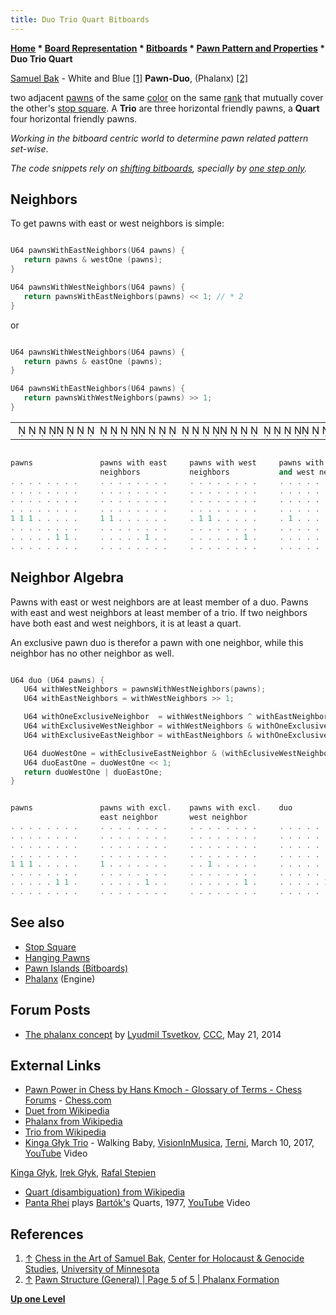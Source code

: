 ```yaml
---
title: Duo Trio Quart Bitboards
---
```

**[Home](Home "Home") * [Board Representation](Board_Representation "Board Representation") * [Bitboards](Bitboards "Bitboards") * [Pawn Pattern and Properties](Pawn_Pattern_and_Properties "Pawn Pattern and Properties") * Duo Trio Quart**

[](http://chgs.elevator.umn.edu/asset/viewAsset/57f3b6787d58ae5f74bf8ba9#57f3b6d77d58ae5574bf8bba) [Samuel Bak](Category:Samuel_Bak "Category:Samuel Bak") - White and Blue <a id="cite-note-1" href="#cite-ref-1">[1]</a>
**Pawn-Duo**, (Phalanx) <a id="cite-note-2" href="#cite-ref-2">[2]</a>

two adjacent [pawns](Pawn "Pawn") of the same [color](Color "Color") on the same [rank](Ranks "Ranks") that mutually cover the other's [stop square](Stop_Square "Stop Square"). A **Trio** are three horizontal friendly pawns, a **Quart** four horizontal friendly pawns.

*Working in the bitboard centric world to determine pawn related pattern set-wise*.

*The code snippets rely on [shifting bitboards](General_Setwise_Operations#ShiftingBitboards "General Setwise Operations"), specially by [one step only](General_Setwise_Operations#OneStepOnly "General Setwise Operations").*

## Neighbors

To get pawns with east or west neighbors is simple:

```C++

U64 pawnsWithEastNeighbors(U64 pawns) {
   return pawns & westOne (pawns);
}

U64 pawnsWithWestNeighbors(U64 pawns) {
   return pawnsWithEastNeighbors(pawns) << 1; // * 2
}

```

or

```C++

U64 pawnsWithWestNeighbors(U64 pawns) {
   return pawns & eastOne (pawns);
}

U64 pawnsWithEastNeighbors(U64 pawns) {
   return pawnsWithWestNeighbors(pawns) >> 1;
}

```

|  |
| --- |
|                                                                                                                            ♙♙♙                  ♙♙          |

```C++

pawns               pawns with east     pawns with west     pawns with east
                    neighbors           neighbors           and west neighbors
. . . . . . . .     . . . . . . . .     . . . . . . . .     . . . . . . . .
. . . . . . . .     . . . . . . . .     . . . . . . . .     . . . . . . . .
. . . . . . . .     . . . . . . . .     . . . . . . . .     . . . . . . . .
. . . . . . . .     . . . . . . . .     . . . . . . . .     . . . . . . . .
1 1 1 . . . . .     1 1 . . . . . .     . 1 1 . . . . .     . 1 . . . . . .
. . . . . . . .     . . . . . . . .     . . . . . . . .     . . . . . . . .
. . . . . 1 1 .     . . . . . 1 . .     . . . . . . 1 .     . . . . . . . .
. . . . . . . .     . . . . . . . .     . . . . . . . .     . . . . . . . .

```

## Neighbor Algebra

Pawns with east or west neighbors are at least member of a duo. Pawns with east and west neighbors at least member of a trio. If two neighbors have both east and west neighbors, it is at least a quart.

An exclusive pawn duo is therefor a pawn with one neighbor, while this neighbor has no other neighbor as well.

```C++

U64 duo (U64 pawns) {
   U64 withWestNeighbors = pawnsWithWestNeighbors(pawns);
   U64 withEastNeighbors = withWestNeighbors >> 1;

   U64 withOneExclusiveNeighbor  = withWestNeighbors ^ withEastNeighbors;
   U64 withExclusiveWestNeighbor = withWestNeighbors & withOneExclusiveNeighbor;
   U64 withExclusiveEastNeighbor = withEastNeighbors & withOneExclusiveNeighbor;

   U64 duoWestOne = withEclusiveEastNeighbor & (withEclusiveWestNeighbor >> 1);
   U64 duoEastOne = duoWestOne << 1;
   return duoWestOne | duoEastOne;
}

```

```C++

pawns               pawns with excl.    pawns with excl.    duo
                    east neighbor       west neighbor
. . . . . . . .     . . . . . . . .     . . . . . . . .     . . . . . . . .
. . . . . . . .     . . . . . . . .     . . . . . . . .     . . . . . . . .
. . . . . . . .     . . . . . . . .     . . . . . . . .     . . . . . . . .
. . . . . . . .     . . . . . . . .     . . . . . . . .     . . . . . . . .
1 1 1 . . . . .     1 . . . . . . .     . . 1 . . . . .     . . . . . . . .
. . . . . . . .     . . . . . . . .     . . . . . . . .     . . . . . . . .
. . . . . 1 1 .     . . . . . 1 . .     . . . . . . 1 .     . . . . . 1 1 .
. . . . . . . .     . . . . . . . .     . . . . . . . .     . . . . . . . .

```

## See also

- [Stop Square](Stop_Square "Stop Square")
- [Hanging Pawns](Hanging_Pawns "Hanging Pawns")
- [Pawn Islands (Bitboards)](</Pawn_Islands_(Bitboards)> "Pawn Islands (Bitboards)")
- [Phalanx](Phalanx "Phalanx") (Engine)

## Forum Posts

- [The phalanx concept](http://www.talkchess.com/forum/viewtopic.php?t=52382) by [Lyudmil Tsvetkov](Lyudmil_Tsvetkov "Lyudmil Tsvetkov"), [CCC](CCC "CCC"), May 21, 2014

## External Links

- [Pawn Power in Chess by Hans Kmoch - Glossary of Terms - Chess Forums](https://www.chess.com/forum/view/chess-equipment/pawn-power-in-chess-by-hans-kmoch-glossary-of-terms) - [Chess.com](index.php?title=Chess.com&action=edit&redlink=1 "Chess.com (page does not exist)")
- [Duet from Wikipedia](https://en.wikipedia.org/wiki/Duet)
- [Phalanx from Wikipedia](https://en.wikipedia.org/wiki/Phalanx)
- [Trio from Wikipedia](https://en.wikipedia.org/wiki/Trio)
- [Kinga Głyk Trio](http://kingaglyk.pl) - Walking Baby, [VisionInMusica](http://www.visioninmusica.com/), [Terni](https://en.wikipedia.org/wiki/Terni), March 10, 2017, [YouTube](https://en.wikipedia.org/wiki/YouTube) Video

[Kinga Głyk](Category:Kinga_G%C5%82yk "Category:Kinga Głyk"), [Irek Głyk](http://glyk.pl/), [Rafal Stepien](http://www.visioninmusica.com/kinga-glyk-happy-birthday/)

- [Quart (disambiguation) from Wikipedia](https://en.wikipedia.org/wiki/Quart_%28disambiguation%29)
- [Panta Rhei](Category:Panta_Rhei "Category:Panta Rhei") plays [Bartók's](https://en.wikipedia.org/wiki/B%C3%A9la_Bart%C3%B3k) Quarts, 1977, [YouTube](https://en.wikipedia.org/wiki/YouTube) Video

## References

1. <a id="cite-ref-1" href="#cite-note-1">↑</a>
   [Chess in the Art of Samuel Bak](http://chgs.elevator.umn.edu/asset/viewAsset/57f3b6787d58ae5f74bf8ba9#57f3b6d77d58ae5574bf8bba), [Center for Holocaust & Genocide Studies](http://www.chgs.umn.edu/), [University of Minnesota](University_of_Minnesota "University of Minnesota")
1. <a id="cite-ref-2" href="#cite-note-2">↑</a> [Pawn Structure (General) | Page 5 of 5 | Phalanx Formation](http://www.chess-game-strategies.com/pawn-structure_general_page-5_phalanx-formation.html)

**[Up one Level](Pawn_Pattern_and_Properties "Pawn Pattern and Properties")**

